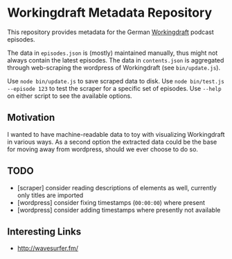 # Workingdraft Metadata Repository

This repository provides metadata for the German [Workingdraft](http://workingdraft.de/) podcast episodes.

The data in `episodes.json` is (mostly) maintained manually, thus might not always contain the latest episodes. The data in `contents.json` is aggregated through web-scraping the wordpress of Workingdraft (see `bin/update.js`).

Use `node bin/update.js` to save scraped data to disk. Use `node bin/test.js --episode 123` to test the scraper for a specific set of episodes. Use `--help` on either script to see the available options.


## Motivation

I wanted to have machine-readable data to toy with visualizing Workingdraft in various ways. As a second option the extracted data could be the base for moving away from wordpress, should we ever choose to do so.


## TODO

* [scraper] consider reading descriptions of elements as well, currently only titles are imported
* [wordpress] consider fixing timestamps (`00:00:00`) where present
* [wordpress] consider adding timestamps where presently not available


## Interesting Links ##

* http://wavesurfer.fm/